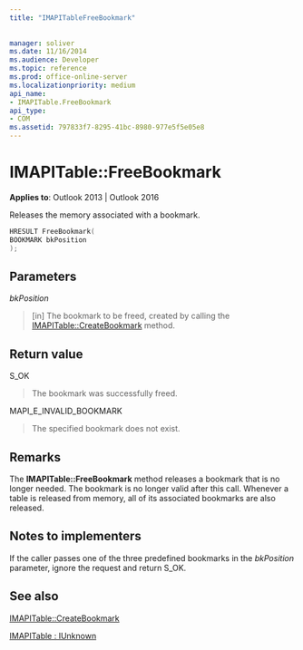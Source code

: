 ```yaml
---
title: "IMAPITableFreeBookmark"
 
 
manager: soliver
ms.date: 11/16/2014
ms.audience: Developer
ms.topic: reference
ms.prod: office-online-server
ms.localizationpriority: medium
api_name:
- IMAPITable.FreeBookmark
api_type:
- COM
ms.assetid: 797833f7-8295-41bc-8980-977e5f5e05e8
---
```


# IMAPITable::FreeBookmark

  
  
**Applies to**: Outlook 2013 | Outlook 2016 
  
Releases the memory associated with a bookmark.
  
```cpp
HRESULT FreeBookmark(
BOOKMARK bkPosition
);
```

## Parameters

 _bkPosition_
  
> [in] The bookmark to be freed, created by calling the [IMAPITable::CreateBookmark](imapitable-createbookmark.md) method. 
    
## Return value

S_OK 
  
> The bookmark was successfully freed.
    
MAPI_E_INVALID_BOOKMARK 
  
> The specified bookmark does not exist.
    
## Remarks

The **IMAPITable::FreeBookmark** method releases a bookmark that is no longer needed. The bookmark is no longer valid after this call. Whenever a table is released from memory, all of its associated bookmarks are also released. 
  
## Notes to implementers

If the caller passes one of the three predefined bookmarks in the _bkPosition_ parameter, ignore the request and return S_OK. 
  
## See also



[IMAPITable::CreateBookmark](imapitable-createbookmark.md)
  
[IMAPITable : IUnknown](imapitableiunknown.md)

